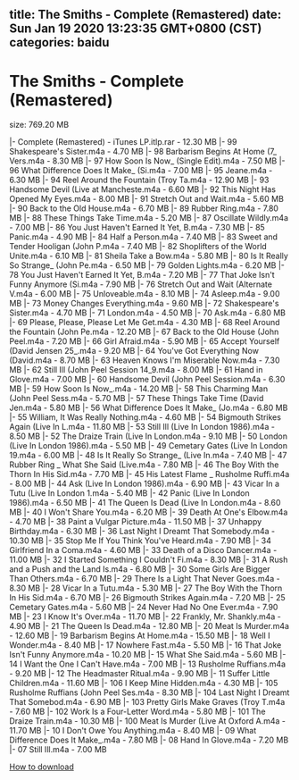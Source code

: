 
title: The Smiths - Complete (Remastered)
date: Sun Jan 19 2020 13:23:35 GMT+0800 (CST)    
categories: baidu
---

# The Smiths - Complete (Remastered)
size: 769.20 MB
 
 
|- Complete (Remastered) - iTunes LP.itlp.rar - 12.30 MB
|- 99 Shakespeare's Sister.m4a - 4.70 MB
|- 98 Barbarism Begins At Home (7_ Vers.m4a - 8.30 MB
|- 97 How Soon Is Now_ (Single Edit).m4a - 7.50 MB
|- 96 What Difference Does It Make_ (Si.m4a - 7.00 MB
|- 95 Jeane.m4a - 6.30 MB
|- 94 Reel Around the Fountain (Troy Ta.m4a - 12.90 MB
|- 93 Handsome Devil (Live at Mancheste.m4a - 6.60 MB
|- 92 This Night Has Opened My Eyes.m4a - 8.00 MB
|- 91 Stretch Out and Wait.m4a - 5.60 MB
|- 90 Back to the Old House.m4a - 6.70 MB
|- 89 Rubber Ring.m4a - 7.80 MB
|- 88 These Things Take Time.m4a - 5.20 MB
|- 87 Oscillate Wildly.m4a - 7.00 MB
|- 86 You Just Haven't Earned It Yet, B.m4a - 7.30 MB
|- 85 Panic.m4a - 4.90 MB
|- 84 Half a Person.m4a - 7.40 MB
|- 83 Sweet and Tender Hooligan (John P.m4a - 7.40 MB
|- 82 Shoplifters of the World Unite.m4a - 6.10 MB
|- 81 Sheila Take a Bow.m4a - 5.80 MB
|- 80 Is It Really So Strange_ (John Pe.m4a - 6.50 MB
|- 79 Golden Lights.m4a - 6.20 MB
|- 78 You Just Haven't Earned It Yet, B.m4a - 7.20 MB
|- 77 That Joke Isn't Funny Anymore (Si.m4a - 7.90 MB
|- 76 Stretch Out and Wait (Alternate V.m4a - 6.00 MB
|- 75 Unloveable.m4a - 8.10 MB
|- 74 Asleep.m4a - 9.00 MB
|- 73 Money Changes Everything.m4a - 9.60 MB
|- 72 Shakespeare's Sister.m4a - 4.70 MB
|- 71 London.m4a - 4.50 MB
|- 70 Ask.m4a - 6.80 MB
|- 69 Please, Please, Please Let Me Get.m4a - 4.30 MB
|- 68 Reel Around the Fountain (John Pe.m4a - 12.20 MB
|- 67 Back to the Old House (John Peel.m4a - 7.20 MB
|- 66 Girl Afraid.m4a - 5.90 MB
|- 65 Accept Yourself (David Jensen 25_.m4a - 9.20 MB
|- 64 You've Got Everything Now (David.m4a - 8.70 MB
|- 63 Heaven Knows I'm Miserable Now.m4a - 7.30 MB
|- 62 Still Ill (John Peel Session 14_9.m4a - 8.00 MB
|- 61 Hand in Glove.m4a - 7.00 MB
|- 60 Handsome Devil (John Peel Session.m4a - 6.30 MB
|- 59 How Soon Is Now_.m4a - 14.20 MB
|- 58 This Charming Man (John Peel Sess.m4a - 5.70 MB
|- 57 These Things Take Time (David Jen.m4a - 5.80 MB
|- 56 What Difference Does It Make_ (Jo.m4a - 6.80 MB
|- 55 William, It Was Really Nothing.m4a - 4.60 MB
|- 54 Bigmouth Strikes Again (Live In L.m4a - 11.80 MB
|- 53 Still Ill (Live In London 1986).m4a - 8.50 MB
|- 52 The Draize Train (Live In London.m4a - 9.10 MB
|- 50 London (Live In London 1986).m4a - 5.50 MB
|- 49 Cemetary Gates (Live In London 19.m4a - 6.00 MB
|- 48 Is It Really So Strange_ (Live In.m4a - 7.40 MB
|- 47 Rubber Ring _ What She Said (Live.m4a - 7.80 MB
|- 46 The Boy With the Thorn In His Sid.m4a - 7.70 MB
|- 45 His Latest Flame _ Rusholme Ruffi.m4a - 8.00 MB
|- 44 Ask (Live In London 1986).m4a - 6.90 MB
|- 43 Vicar In a Tutu (Live In London 1.m4a - 5.40 MB
|- 42 Panic (Live In London 1986).m4a - 6.50 MB
|- 41 The Queen Is Dead (Live In London.m4a - 8.60 MB
|- 40 I Won't Share You.m4a - 6.20 MB
|- 39 Death At One's Elbow.m4a - 4.70 MB
|- 38 Paint a Vulgar Picture.m4a - 11.50 MB
|- 37 Unhappy Birthday.m4a - 6.30 MB
|- 36 Last Night I Dreamt That Somebody.m4a - 10.30 MB
|- 35 Stop Me If You Think You've Heard.m4a - 7.90 MB
|- 34 Girlfriend In a Coma.m4a - 4.60 MB
|- 33 Death of a Disco Dancer.m4a - 11.00 MB
|- 32 I Started Something I Couldn't Fi.m4a - 8.30 MB
|- 31 A Rush and a Push and the Land Is.m4a - 6.80 MB
|- 30 Some Girls Are Bigger Than Others.m4a - 6.70 MB
|- 29 There Is a Light That Never Goes.m4a - 8.30 MB
|- 28 Vicar In a Tutu.m4a - 5.30 MB
|- 27 The Boy With the Thorn In His Sid.m4a - 6.70 MB
|- 26 Bigmouth Strikes Again.m4a - 7.20 MB
|- 25 Cemetary Gates.m4a - 5.60 MB
|- 24 Never Had No One Ever.m4a - 7.90 MB
|- 23 I Know It's Over.m4a - 11.70 MB
|- 22 Frankly, Mr. Shankly.m4a - 4.90 MB
|- 21 The Queen Is Dead.m4a - 12.80 MB
|- 20 Meat Is Murder.m4a - 12.60 MB
|- 19 Barbarism Begins At Home.m4a - 15.50 MB
|- 18 Well I Wonder.m4a - 8.40 MB
|- 17 Nowhere Fast.m4a - 5.50 MB
|- 16 That Joke Isn't Funny Anymore.m4a - 10.20 MB
|- 15 What She Said.m4a - 5.60 MB
|- 14 I Want the One I Can't Have.m4a - 7.00 MB
|- 13 Rusholme Ruffians.m4a - 9.20 MB
|- 12 The Headmaster Ritual.m4a - 9.90 MB
|- 11 Suffer Little Children.m4a - 11.60 MB
|- 106 I Keep Mine Hidden.m4a - 4.30 MB
|- 105 Rusholme Ruffians (John Peel Ses.m4a - 8.30 MB
|- 104 Last Night I Dreamt That Somebod.m4a - 6.90 MB
|- 103 Pretty Girls Make Graves (Troy T.m4a - 7.60 MB
|- 102 Work Is a Four-Letter Word.m4a - 5.80 MB
|- 101 The Draize Train.m4a - 10.30 MB
|- 100 Meat Is Murder (Live At Oxford A.m4a - 11.70 MB
|- 10 I Don't Owe You Anything.m4a - 8.40 MB
|- 09 What Difference Does It Make_.m4a - 7.80 MB
|- 08 Hand In Glove.m4a - 7.20 MB
|- 07 Still Ill.m4a - 7.00 MB

[How to download](https://bpcam.bemobtrk.com/go/2ceec3aa-1ca2-46d6-b9ff-aaa5c184517c?jno=653)